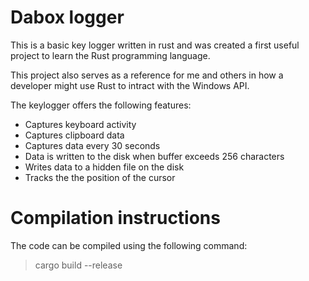# Dabox logger
This is a basic key logger written in rust and was created a first useful project to learn the Rust programming language.

This project also serves as a reference for me and others in how a developer might use Rust to intract with the Windows API.

The keylogger offers the following features:
- Captures keyboard activity
- Captures clipboard data
- Captures data every 30 seconds
- Data is written to the disk when buffer exceeds 256 characters
- Writes data to a hidden file on the disk
- Tracks the the position of the cursor

# Compilation instructions
The code can be compiled using the following command:
> cargo build --release